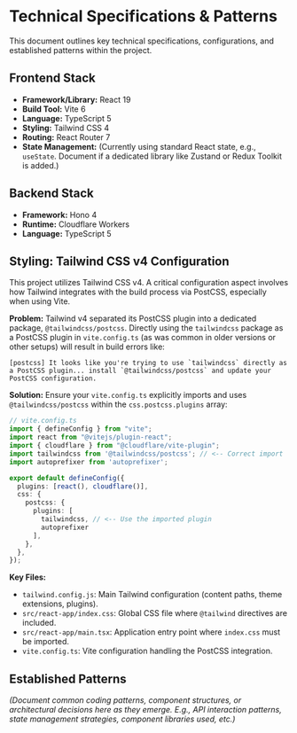 # Technical Specifications & Patterns

This document outlines key technical specifications, configurations, and established patterns within the project.

## Frontend Stack

- **Framework/Library:** React 19
- **Build Tool:** Vite 6
- **Language:** TypeScript 5
- **Styling:** Tailwind CSS 4
- **Routing:** React Router 7
- **State Management:** (Currently using standard React state, e.g., `useState`. Document if a dedicated library like Zustand or Redux Toolkit is added.)

## Backend Stack

- **Framework:** Hono 4
- **Runtime:** Cloudflare Workers
- **Language:** TypeScript 5

## Styling: Tailwind CSS v4 Configuration

This project utilizes Tailwind CSS v4. A critical configuration aspect involves how Tailwind integrates with the build process via PostCSS, especially when using Vite.

**Problem:** Tailwind v4 separated its PostCSS plugin into a dedicated package, `@tailwindcss/postcss`. Directly using the `tailwindcss` package as a PostCSS plugin in `vite.config.ts` (as was common in older versions or other setups) will result in build errors like:

```
[postcss] It looks like you're trying to use `tailwindcss` directly as a PostCSS plugin... install `@tailwindcss/postcss` and update your PostCSS configuration.
```

**Solution:** Ensure your `vite.config.ts` explicitly imports and uses `@tailwindcss/postcss` within the `css.postcss.plugins` array:

```typescript
// vite.config.ts
import { defineConfig } from "vite";
import react from "@vitejs/plugin-react";
import { cloudflare } from "@cloudflare/vite-plugin";
import tailwindcss from '@tailwindcss/postcss'; // <-- Correct import
import autoprefixer from 'autoprefixer';

export default defineConfig({
  plugins: [react(), cloudflare()],
  css: {
    postcss: {
      plugins: [
        tailwindcss, // <-- Use the imported plugin
        autoprefixer
      ],
    },
  },
});
```

**Key Files:**

- `tailwind.config.js`: Main Tailwind configuration (content paths, theme extensions, plugins).
- `src/react-app/index.css`: Global CSS file where `@tailwind` directives are included.
- `src/react-app/main.tsx`: Application entry point where `index.css` must be imported.
- `vite.config.ts`: Vite configuration handling the PostCSS integration.

## Established Patterns

*(Document common coding patterns, component structures, or architectural decisions here as they emerge. E.g., API interaction patterns, state management strategies, component libraries used, etc.)*
